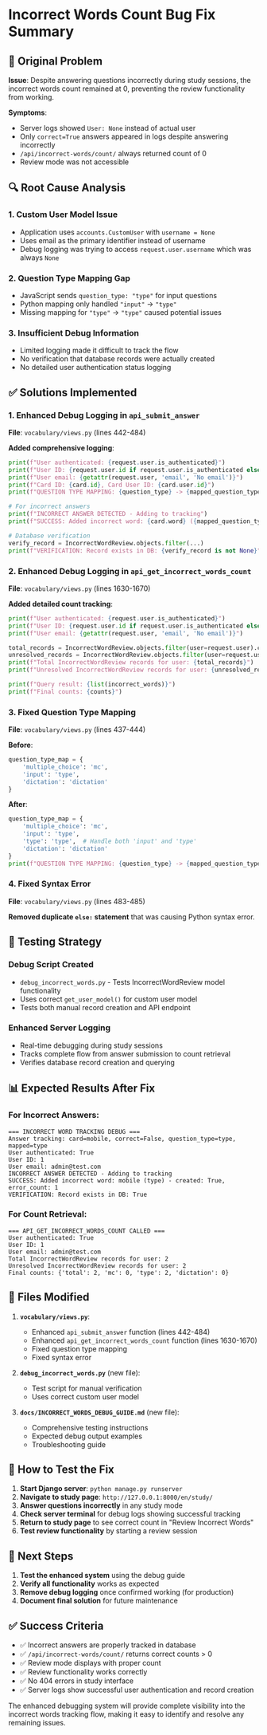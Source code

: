 # Incorrect Words Count Bug Fix Summary

## 🐛 **Original Problem**

**Issue**: Despite answering questions incorrectly during study sessions, the incorrect words count remained at 0, preventing the review functionality from working.

**Symptoms**:
- Server logs showed `User: None` instead of actual user
- Only `correct=True` answers appeared in logs despite answering incorrectly
- `/api/incorrect-words/count/` always returned count of 0
- Review mode was not accessible

## 🔍 **Root Cause Analysis**

### 1. **Custom User Model Issue**
- Application uses `accounts.CustomUser` with `username = None`
- Uses email as the primary identifier instead of username
- Debug logging was trying to access `request.user.username` which was always `None`

### 2. **Question Type Mapping Gap**
- JavaScript sends `question_type: "type"` for input questions
- Python mapping only handled `"input"` → `"type"`
- Missing mapping for `"type"` → `"type"` caused potential issues

### 3. **Insufficient Debug Information**
- Limited logging made it difficult to track the flow
- No verification that database records were actually created
- No detailed user authentication status logging

## ✅ **Solutions Implemented**

### 1. **Enhanced Debug Logging in `api_submit_answer`**

**File**: `vocabulary/views.py` (lines 442-484)

**Added comprehensive logging**:
```python
print(f"User authenticated: {request.user.is_authenticated}")
print(f"User ID: {request.user.id if request.user.is_authenticated else 'None'}")
print(f"User email: {getattr(request.user, 'email', 'No email')}")
print(f"Card ID: {card.id}, Card User ID: {card.user.id}")
print(f"QUESTION TYPE MAPPING: {question_type} -> {mapped_question_type}")

# For incorrect answers
print(f"INCORRECT ANSWER DETECTED - Adding to tracking")
print(f"SUCCESS: Added incorrect word: {card.word} ({mapped_question_type}) - created: {created}, error_count: {incorrect_review.error_count}")

# Database verification
verify_record = IncorrectWordReview.objects.filter(...)
print(f"VERIFICATION: Record exists in DB: {verify_record is not None}")
```

### 2. **Enhanced Debug Logging in `api_get_incorrect_words_count`**

**File**: `vocabulary/views.py` (lines 1630-1670)

**Added detailed count tracking**:
```python
print(f"User authenticated: {request.user.is_authenticated}")
print(f"User ID: {request.user.id if request.user.is_authenticated else 'None'}")
print(f"User email: {getattr(request.user, 'email', 'No email')}")

total_records = IncorrectWordReview.objects.filter(user=request.user).count()
unresolved_records = IncorrectWordReview.objects.filter(user=request.user, is_resolved=False).count()
print(f"Total IncorrectWordReview records for user: {total_records}")
print(f"Unresolved IncorrectWordReview records for user: {unresolved_records}")

print(f"Query result: {list(incorrect_words)}")
print(f"Final counts: {counts}")
```

### 3. **Fixed Question Type Mapping**

**File**: `vocabulary/views.py` (lines 437-444)

**Before**:
```python
question_type_map = {
    'multiple_choice': 'mc',
    'input': 'type',
    'dictation': 'dictation'
}
```

**After**:
```python
question_type_map = {
    'multiple_choice': 'mc',
    'input': 'type',
    'type': 'type',  # Handle both 'input' and 'type'
    'dictation': 'dictation'
}
print(f"QUESTION TYPE MAPPING: {question_type} -> {mapped_question_type}")
```

### 4. **Fixed Syntax Error**

**File**: `vocabulary/views.py` (lines 483-485)

**Removed duplicate `else:` statement** that was causing Python syntax error.

## 🧪 **Testing Strategy**

### **Debug Script Created**
- `debug_incorrect_words.py` - Tests IncorrectWordReview model functionality
- Uses correct `get_user_model()` for custom user model
- Tests both manual record creation and API endpoint

### **Enhanced Server Logging**
- Real-time debugging during study sessions
- Tracks complete flow from answer submission to count retrieval
- Verifies database record creation and querying

## 📊 **Expected Results After Fix**

### **For Incorrect Answers**:
```
=== INCORRECT WORD TRACKING DEBUG ===
Answer tracking: card=mobile, correct=False, question_type=type, mapped=type
User authenticated: True
User ID: 1
User email: admin@test.com
INCORRECT ANSWER DETECTED - Adding to tracking
SUCCESS: Added incorrect word: mobile (type) - created: True, error_count: 1
VERIFICATION: Record exists in DB: True
```

### **For Count Retrieval**:
```
=== API_GET_INCORRECT_WORDS_COUNT CALLED ===
User authenticated: True
User ID: 1
User email: admin@test.com
Total IncorrectWordReview records for user: 2
Unresolved IncorrectWordReview records for user: 2
Final counts: {'total': 2, 'mc': 0, 'type': 2, 'dictation': 0}
```

## 🎯 **Files Modified**

1. **`vocabulary/views.py`**:
   - Enhanced `api_submit_answer` function (lines 442-484)
   - Enhanced `api_get_incorrect_words_count` function (lines 1630-1670)
   - Fixed question type mapping
   - Fixed syntax error

2. **`debug_incorrect_words.py`** (new file):
   - Test script for manual verification
   - Uses correct custom user model

3. **`docs/INCORRECT_WORDS_DEBUG_GUIDE.md`** (new file):
   - Comprehensive testing instructions
   - Expected debug output examples
   - Troubleshooting guide

## 🚀 **How to Test the Fix**

1. **Start Django server**: `python manage.py runserver`
2. **Navigate to study page**: `http://127.0.0.1:8000/en/study/`
3. **Answer questions incorrectly** in any study mode
4. **Check server terminal** for debug logs showing successful tracking
5. **Return to study page** to see correct count in "Review Incorrect Words"
6. **Test review functionality** by starting a review session

## 🔧 **Next Steps**

1. **Test the enhanced system** using the debug guide
2. **Verify all functionality** works as expected
3. **Remove debug logging** once confirmed working (for production)
4. **Document final solution** for future maintenance

## ✅ **Success Criteria**

- ✅ Incorrect answers are properly tracked in database
- ✅ `/api/incorrect-words/count/` returns correct counts > 0
- ✅ Review mode displays with proper count
- ✅ Review functionality works correctly
- ✅ No 404 errors in study interface
- ✅ Server logs show successful user authentication and record creation

The enhanced debugging system will provide complete visibility into the incorrect words tracking flow, making it easy to identify and resolve any remaining issues.
